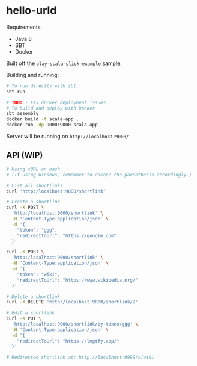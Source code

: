 # hello-urld

Requirements:
- Java 8 
- SBT 
- Docker

Built off the `play-scala-slick-example` sample.

Building and running:

```sh
# To run directly with sbt
sbt run

# TODO - Fix docker deployment issues
# To build and deploy with Docker
sbt assembly
docker build -t scala-app .
docker run -dp 9000:9000 scala-app
```

Server will be running on `http://localhost:9000/`

## API (WIP)

```sh
# Using cURL on bash.
# (If using Windows, remember to escape the parenthesis accordingly.)

# List all shortlinks
curl 'http:/localhost:9000/shortlink'

# Create a shortlink
curl -X POST \
  'http:/localhost:9000/shortlink' \
  -H 'Content-Type:application/json' \
  -d '{
    "token": "ggg",
    "redirectToUrl": "https://google.com"
  }'

curl -X POST \
  'http:/localhost:9000/shortlink' \
  -H 'Content-Type:application/json' \
  -d '{
    "token": "wiki",
    "redirectToUrl": "https://www.wikipedia.org/"
  }'

# Delete a shortlink
curl -X DELETE 'http:/localhost:9000/shortlink/2'

# Edit a shortlink
curl -X PUT \
  'http:/localhost:9000/shortlink/by-token/ggg' \
  -H 'Content-Type:application/json' \
  -d '{
    "redirectToUrl": "https://lmgtfy.app/"
  }'

# Redirected shortlink at: http://localhost:9999/s/wiki
```